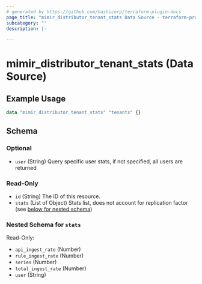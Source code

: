 ```yaml
---
# generated by https://github.com/hashicorp/terraform-plugin-docs
page_title: "mimir_distributor_tenant_stats Data Source - terraform-provider-mimir"
subcategory: ""
description: |-
  
---
```


# mimir_distributor_tenant_stats (Data Source)



## Example Usage

```terraform
data "mimir_distributor_tenant_stats" "tenants" {}
```

<!-- schema generated by tfplugindocs -->
## Schema

### Optional

- `user` (String) Query specific user stats, if not specified, all users are returned

### Read-Only

- `id` (String) The ID of this resource.
- `stats` (List of Object) Stats list, does not account for replication factor (see [below for nested schema](#nestedatt--stats))

<a id="nestedatt--stats"></a>
### Nested Schema for `stats`

Read-Only:

- `api_ingest_rate` (Number)
- `rule_ingest_rate` (Number)
- `series` (Number)
- `total_ingest_rate` (Number)
- `user` (String)


